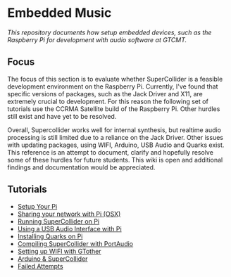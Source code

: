 # Embedded Music

_This repository documents how setup embedded devices, such as the Raspberry Pi for development with audio software at GTCMT._

## Focus

The focus of this section is to evaluate whether SuperCollider is a feasible development environment on the Raspberry Pi. Currently, I've found that specific versions of packages, such as the Jack Driver and X11, are extremely crucial to development. For this reason the following set of tutorials use the CCRMA Satellite build of the Raspberry Pi. Other hurdles still exist and have yet to be resolved. 

Overall, Supercollider works well for internal synthesis, but realtime audio processing is still limited due to a reliance on the Jack Driver. Other issues with updating packages, using WIFI, Arduino, USB Audio and Quarks exist. This reference is an attempt to document, clarify and hopefully resolve some of these hurdles for future students. This wiki is open and additional findings and documentation would be appreciated.

## Tutorials

* [Setup Your Pi](/tutorials/Setup_Your_Pi.md)
* [Sharing your network with Pi (OSX)](/tutorials/Sharing_your_network_with_Pi_(OSX).md)
* [Running SuperCollider on Pi](/tutorials/Running_SuperCollider_on_Pi.md)
* [Using a USB Audio Interface with Pi](/tutorials/Using_a_USB_Audio_Interface_with_Pi.md)
* [Installing Quarks on Pi](/tutorials/Installing_Quarks_on_Pi.md)
* [Compiling SuperCollider with PortAudio](/tutorials/Compiling_SuperCollider_with_PortAudio.md)
* [Setting up WIFI with GTother](/tutorials/Setting_up_WIFI_with_GTother.md)
* [Arduino & SuperCollider](/tutorials/Arduino_SuperCollider.md)
* [Failed Attempts](/tutorials/Failed_Attempts.md)